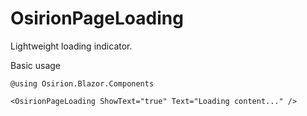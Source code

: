 # OsirionPageLoading

Lightweight loading indicator.

Basic usage

```razor
@using Osirion.Blazor.Components

<OsirionPageLoading ShowText="true" Text="Loading content..." />
```
